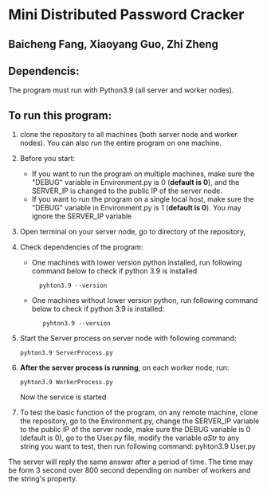 # Mini Distributed Password Cracker

## Baicheng Fang, Xiaoyang Guo, Zhi Zheng

## Dependencis:

The program must run with Python3.9 (all server and worker nodes).

## To run this program:

1.  clone the repository to all machines (both server node and worker nodes). You can also run the entire program on one machine.
2.  Before you start:
    - If you want to run the program on multiple machines, make sure the "DEBUG" variable in Environment.py is 0 (**default is 0**), and the SERVER_IP is changed to the public IP of the server node.
    - If you want to run the program on a single local host, make sure the "DEBUG" variable in Environment.py is 1 (**default is 0**). You may ignore the SERVER_IP variable
3.  Open terminal on your server node, go to directory of the repository,
4.  Check dependencies of the program:

    - One machines with lower version python installed, run following command below to check if python 3.9 is installed

            pyhton3.9 --version

    - One machines without lower version python, run following command below to check if python 3.9 is installed:

             pyhton3.9 --version

5.  Start the Server process on server node with following command:

        pyhton3.9 ServerProcess.py

6.  **After the server process is running**, on each worker node, run:

        pyhton3.9 WorkerProcess.py

    Now the service is started
7. To test the basic function of the program, on any remote machine, clone the repository, go to the Environment.py, change the SERVER_IP  variable to the public IP of the server node, make sure the DEBUG variable is 0 (default is 0), go to the User.py file, modify the variable _aStr_ to any string you want to test, then run following command:
        pyhton3.9 User.py
        
The server will reply the same answer after a period of time. The time may be form 3 second over 800 second depending on number of workers and the string's property. 
